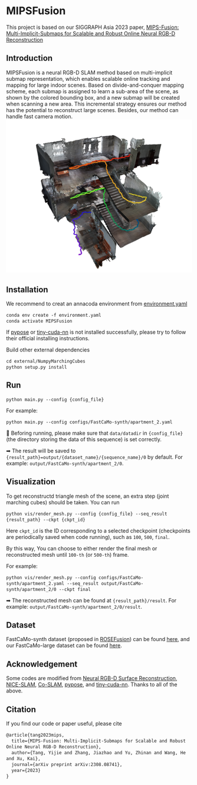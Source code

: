 # MIPSFusion
This project is based on our SIGGRAPH Asia 2023 paper, [MIPS-Fusion: Multi-Implicit-Submaps for Scalable and Robust Online Neural RGB-D Reconstruction](https://arxiv.org/pdf/2308.08741.pdf)


## Introduction
MIPSFusion is a neural RGB-D SLAM method based on multi-implicit submap representation, which enables scalable online tracking and mapping for large indoor scenes. Based on divide-and-conquer mapping scheme, each submap is assigned to learn a sub-area of the scene, as shown by the colored bounding box, and a new submap will be created when scanning a new area. This incremental strategy ensures our method has the potential to reconstruct large scenes. Besides, our method can handle fast camera motion.
<img src="fig/1.png" alt="drawing" width="700"/>


## Installation
We recommend to creat an annacoda environment from [environment.yaml](environment.yaml)
```
conda env create -f environment.yaml
conda activate MIPSFusion
```
If [pypose](https://github.com/pypose/pypose) or [tiny-cuda-nn](https://github.com/NVlabs/tiny-cuda-nn) is not installed successfully, please try to follow their official installing instructions.

Build other external dependencies
```
cd external/NumpyMarchingCubes
python setup.py install
```


## Run
```
python main.py --config {config_file}
```
For example:
```
python main.py --config configs/FastCaMo-synth/apartment_2.yaml
```
&#x1F6A8; Beforing running, please make sure that `data/datadir` in `{config_file}`(the directory storing the data of this sequence) is set correctly.

&#x27A1; The result will be saved to `{result_path}=output/{dataset_name}/{sequence_name}/0` by default. For example: `output/FastCaMo-synth/apartment_2/0`.


## Visualization
To get reconstructd triangle mesh of the scene, an extra step (joint marching cubes) should be taken. You can run
```
python vis/render_mesh.py --config {config_file} --seq_result {result_path} --ckpt {ckpt_id}
```
Here `ckpt_id` is the ID corresponding to a selected checkpoint (checkpoints are periodically saved when code running), such as `100`, `500`, `final`. 

By this way, You can choose to either render the final mesh or reconstructed mesh until `100-th` (or `500-th`) frame.

For example:
```
python vis/render_mesh.py --config configs/FastCaMo-synth/apartment_2.yaml --seq_result output/FastCaMo-synth/apartment_2/0 --ckpt final
```
&#x27A1; The reconstructed mesh can be found at `{result_path}/result`. For example: `output/FastCaMo-synth/apartment_2/0/result`.


## Dataset
FastCaMo-synth dataset (proposed in [ROSEFusion](https://github.com/jzhzhang/ROSEFusion)) can be found [here](https://1drv.ms/u/s!AvuKnc9E9hmqhgljQdXKJECStZ-W?e=wWD2Tz), and our FastCaMo-large dataset can be found [here]().


## Acknowledgement
Some codes are modified from [Neural RGB-D Surface Reconstruction](https://dazinovic.github.io/neural-rgbd-surface-reconstruction/), [NICE-SLAM](https://github.com/cvg/nice-slam), [Co-SLAM](https://github.com/HengyiWang/Co-SLAM/tree/main), [pypose](https://github.com/pypose/pypose), and [tiny-cuda-nn](https://github.com/NVlabs/tiny-cuda-nn). Thanks to all of the above.


## Citation
If you find our code or paper useful, please cite
```
@article{tang2023mips,
  title={MIPS-Fusion: Multi-Implicit-Submaps for Scalable and Robust Online Neural RGB-D Reconstruction},
  author={Tang, Yijie and Zhang, Jiazhao and Yu, Zhinan and Wang, He and Xu, Kai},
  journal={arXiv preprint arXiv:2308.08741},
  year={2023}
}
```
